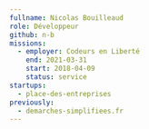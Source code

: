 ```yaml
---
fullname: Nicolas Bouilleaud
role: Développeur
github: n-b
missions:
  - employer: Codeurs en Liberté
    end: 2021-03-31
    start: 2018-04-09
    status: service
startups:
  - place-des-entreprises
previously:
  - demarches-simplifiees.fr
---
```

